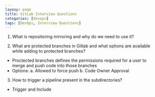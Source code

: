 ```yaml
---
layouy: page
title: GitLab Interview Questions
categories: [devops]
tags: [DevOps, Interview Questions]
---
```


1. What is repositoring mirroring and why do we need to use it?

2. What are protected branches in Gitlab and what options are available while adding to protected branches?
- Proctected branches defines the permissions required for a user to merge and push code into those branches
- Options:
    a. Allowed to force push
    b. Code Owner Approval

3. How to trigger a pipeline present in the subdirectories?
- Trigger and Include